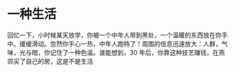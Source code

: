 # 一种生活

回忆一下，小时候某天放学，你被一个中年人带到黑处，一个温暖的东西放在你手中。缓缓滑动。忽然你手心一热，中年人跑特了！周围的信息迅速放大：人群，气味，光与暗，你记住了一种色温。谁能想到，30 年后，你靠这种技艺赚钱，在燕郊买了自己的房，这是不是生活